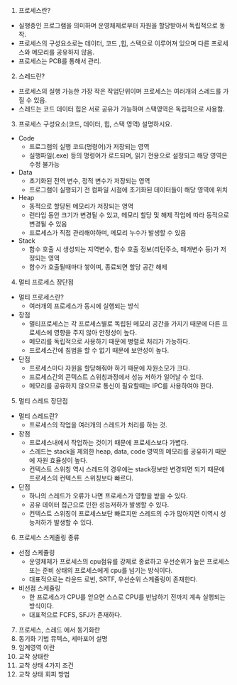 1. 프로세스란?
- 실행중인 프로그램을 의미하며 운영체제로부터 자원을 할당받아서 독립적으로 동작.
- 프로세스의 구성요소로는 데이터, 코드 ,힙, 스택으로 이루어져 있으며 다른 프로세스와 메모리를 공유하지 않음.
- 프로세스는 PCB를 통해서 관리.

2. 스레드란?
- 프로세스의 실행 가능한 가장 작은 작업단위이며 프로세스는 여러개의 스레드를 가질 수 있음.
- 스레드는 코드 데이터 힙은 서로 공유가 가능하며 스택영역은 독립적으로 사용함.
  
3. 프로세스 구성요소(코드, 데이터, 힙, 스택 영역) 설명하시요.
- Code
  + 프로그램의 실행 코드(명령어)가 저장되는 영역
  + 실행파일(.exe) 등의 명령어가 로드되며, 읽기 전용으로 설정되고 해당 영역은 수정 불가능
- Data
  + 초기화된 전역 변수, 정적 변수가 저장되는 영역
  + 프로그램이 실행되기 전 컴파일 시점에 초기화된 데이터들이 해당 영역에 위치
- Heap
  + 동적으로 할당된 메모리가 저장되는 영역
  + 런타임 동안 크기가 변경될 수 있고, 메모리 할당 및 해제 작업에 따라 동적으로 변경될 수 있음
  + 프로세스가 직접 관리해야하며, 메모리 누수가 발생할 수 있음
- Stack
  + 함수 호출 시 생성되는 지역변수, 함수 호출 정보(리턴주소, 매개변수 등)가 저정되는 영역
  + 함수가 호출될때마다 쌓이며, 종료되면 할당 공간 해제

4. 멀티 프로세스 장단점
 - 멀티 프로세스란?
   +  여러개의 프로세스가 동시에 실행되는 방식
 - 장점
   + 멀티프로세스는 각 프로세스별로 독립된 메모리 공간을 가지기 때문에 다른 프로세스에 영향을 주지 않아 안정성이 높다.
   + 메모리를 독립적으로 사용하기 때문에 병렬로 처리가 가능하다.
   + 프로세스간에 침범을 할 수 없기 때문에 보안성이 높다.
 - 단점
   + 프로세스마다 자원을 할당해줘야 하기 때문에 자원소모가 크다.
   + 프로세스간의 콘텍스트 스위칭과정에서 성능 저하가 일어날 수 있다.
   + 메모리를 공유하지 않으므로 통신이 필요할때는 IPC를 사용하여야 한다.
   
5. 멀티 스레드 장단점
 - 멀티 스레드란?
   + 프로세스의 작업을 여러개의 스레드가 처리를 하는 것.
 - 장점
   + 프로세스내에서 작업하는 것이기 때문에 프로세스보다 가볍다.
   + 스레드는 stack을 제외한 heap, data, code 영역의 메모리를 공유하기 때문에 자원 효율성이 높다.
   + 컨텍스트 스위칭 역시 스레드의 경우에는 stack정보만 변경되면 되기 때문에 프로세스의 컨텍스트 스위칭보다 빠르다.
 - 단점
   + 하나의 스레드가 오류가 나면 프로세스가 영향을 받을 수 있다.
   + 공유 데이터 접근으로 인한 성능저하가 발생할 수 있다.
   + 컨텍스트 스위칭이 프로세스보단 빠르지만 스레드의 수가 많아지면 이역시 성능저하가 발생할 수 있다.
 
6. 프로세스 스케줄링 종류
 - 선점 스케쥴링
   + 운영체제가 프로세스의 cpu점유를 강제로 종료하고 우선순위가 높은 프로세스 또는 준비 상태의 프로세스에게 cpu를 넘기는 방식이다.
   + 대표적으로는 라운드 로빈, SRTF, 우선순위 스케쥴링이 존재한다.
 - 비선점 스케쥴링
   + 한 프로세스가 CPU를 얻으면 스스로 CPU를 반납하기 전까지 계속 실행되는 방식이다.
   + 대표적으로 FCFS, SFJ가 존재하다.
   
7. 프로세스, 스레드 에서 동기화란
8. 동기화 기법 뮤텍스, 세마포어 설명
9. 임계영역 이란
10. 교착 상태란
11. 교착 상태 4가지 조건
12. 교착 상태 회피 방법
